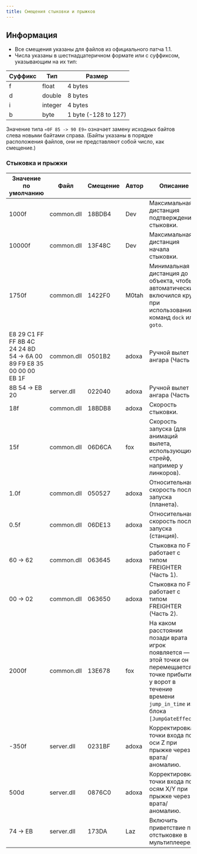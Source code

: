 ```yaml
---
title: Смещения стыковки и прыжков
---
```


## Информация

- Все смещения указаны для файлов из официального патча 1.1.
- Числа указаны в шестнадцатеричном формате или с суффиксом, указывающим на их тип:

| Суффикс | Тип     | Размер               |
| ------- | ------- | -------------------- |
| f       | float   | 4 bytes              |
| d       | double  | 8 bytes              |
| i       | integer | 4 bytes              |
| b       | byte    | 1 byte (-128 to 127) |

Значение типа `«0F 85 -> 90 E9»` означает замену исходных байтов слева новыми байтами справа. (Байты указаны в порядке расположения файлов, они не представляют собой число, как смещение.)

### Стыковка и прыжки

| Значение по умолчанию                                               | Файл       | Смещение | Автор | Описание                                                                                                                                                                 |
| ------------------------------------------------------------------- | ---------- | -------- | ----- | ------------------------------------------------------------------------------------------------------------------------------------------------------------------------ |
| 1000f                                                               | common.dll | 18BDB4   | Dev   | Максимальная дистанция подтверждения стыковки.                                                                                                                           |
| 10000f                                                              | common.dll | 13F48C   | Dev   | Максимальная дистанция начала стыковки.                                                                                                                                  |
| 1750f                                                               | common.dll | 1422F0   | M0tah | Минимальная дистанция до объекта, чтобы автоматически включился круиз при использовании команд `dock` или `goto`.                                                        |
| E8 29 C1 FF FF 8B 4C 24 24 8D 54 → 6A 00 89 F9 E8 35 00 00 00 EB 1F | common.dll | 0501B2   | adoxa | Ручной вылет из ангара (Часть 1).                                                                                                                                        |
| 8B 54 → EB 20                                                       | server.dll | 022040   | adoxa | Ручной вылет из ангара (Часть 2).                                                                                                                                        |
| 18f                                                                 | common.dll | 18BDB8   | adoxa | Скорость стыковки.                                                                                                                                                       |
| 15f                                                                 | common.dll | 06D6CA   | fox   | Скорость запуска (для анимаций вылета, использующих стрейф, например у линкоров).                                                                                        |
| 1.0f                                                                | common.dll | 050527   | adoxa | Относительная скорость после запуска (планета).                                                                                                                          |
| 0.5f                                                                | common.dll | 06DE13   | adoxa | Относительная скорость после запуска (станция).                                                                                                                          |
| 60 → 62                                                             | common.dll | 063645   | adoxa | Стыковка по F3 работает с типом FREIGHTER (Часть 1).                                                                                                                     |
| 00 → 02                                                             | common.dll | 063650   | adoxa | Стыковка по F3 работает с типом FREIGHTER (Часть 2).                                                                                                                     |
| 2000f                                                               | common.dll | 13E678   | fox   | На каком расстоянии позади врата игрок появляется — от этой точки он перемещается к точке прибытия у ворот в течение времени `jump_in_time` из блока `[JumpGateEffect]`. |
| -350f                                                               | server.dll | 0231BF   | adoxa | Корректировка точки входа по оси Z при прыжке через врата/аномалию.                                                                                                      |
| 500d                                                                | server.dll | 0876C0   | adoxa | Корректировка точки входа по осям X/Y при прыжке через врата/аномалию.                                                                                                   |
| 74 → EB                                                             | server.dll | 173DA    | Laz   | Включить приветствие при отстыковке в мультиплеере.                                                                                                                      |
